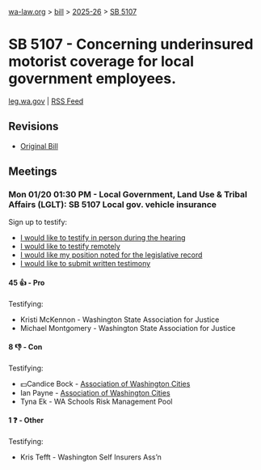 [wa-law.org](/) > [bill](/bill/) > [2025-26](/bill/2025-26/) > [SB 5107](/bill/2025-26/sb/5107/)

# SB 5107 - Concerning underinsured motorist coverage for local government employees.
[leg.wa.gov](https://app.leg.wa.gov/billsummary?BillNumber=5107&Year=2025&Initiative=false) | [RSS Feed](./rss.xml)

## Revisions
* [Original Bill](1/)

## Meetings
### Mon 01/20 01:30 PM - Local Government, Land Use & Tribal Affairs (LGLT): SB 5107 Local gov. vehicle insurance
Sign up to testify:
* [I would like to testify in person during the hearing](https://app.leg.wa.gov/csi/Testifier/Add?chamber=House&mId=32447&aId=161436&caId=24802&tId=1)
* [I would like to testify remotely](https://app.leg.wa.gov/csi/Testifier/Add?chamber=House&mId=32447&aId=161436&caId=24802&tId=2)
* [I would like my position noted for the legislative record](https://app.leg.wa.gov/csi/Testifier/Add?chamber=House&mId=32447&aId=161436&caId=24802&tId=3)
* [I would like to submit written testimony](https://app.leg.wa.gov/csi/Testifier/Add?chamber=House&mId=32447&aId=161436&caId=24802&tId=4)

#### 45 👍 - Pro
Testifying:
* Kristi McKennon - Washington State Association for Justice
* Michael Montgomery - Washington State Association for Justice

#### 8 👎 - Con
Testifying:
* 💵Candice Bock - [Association of Washington Cities](/org/association_of_washington_cities/)
* Ian Payne - [Association of Washington Cities](/org/association_of_washington_cities/)
* Tyna Ek - WA Schools Risk Management Pool

#### 1 ❓ - Other
Testifying:
* Kris Tefft - Washington Self Insurers Ass’n
